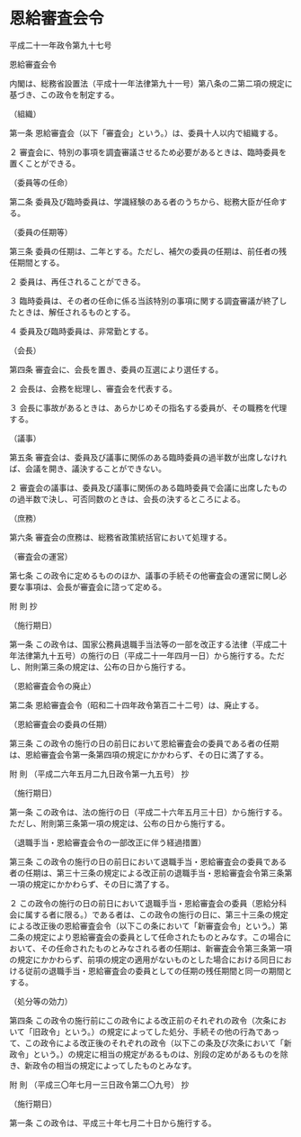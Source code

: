 # 恩給審査会令

平成二十一年政令第九十七号

恩給審査会令

内閣は、総務省設置法（平成十一年法律第九十一号）第八条の二第二項の規定に基づき、この政令を制定する。

（組織）

第一条 恩給審査会（以下「審査会」という。）は、委員十人以内で組織する。

２ 審査会に、特別の事項を調査審議させるため必要があるときは、臨時委員を置くことができる。

（委員等の任命）

第二条 委員及び臨時委員は、学識経験のある者のうちから、総務大臣が任命する。

（委員の任期等）

第三条 委員の任期は、二年とする。ただし、補欠の委員の任期は、前任者の残任期間とする。

２ 委員は、再任されることができる。

３ 臨時委員は、その者の任命に係る当該特別の事項に関する調査審議が終了したときは、解任されるものとする。

４ 委員及び臨時委員は、非常勤とする。

（会長）

第四条 審査会に、会長を置き、委員の互選により選任する。

２ 会長は、会務を総理し、審査会を代表する。

３ 会長に事故があるときは、あらかじめその指名する委員が、その職務を代理する。

（議事）

第五条 審査会は、委員及び議事に関係のある臨時委員の過半数が出席しなければ、会議を開き、議決することができない。

２ 審査会の議事は、委員及び議事に関係のある臨時委員で会議に出席したものの過半数で決し、可否同数のときは、会長の決するところによる。

（庶務）

第六条 審査会の庶務は、総務省政策統括官において処理する。

（審査会の運営）

第七条 この政令に定めるもののほか、議事の手続その他審査会の運営に関し必要な事項は、会長が審査会に諮って定める。

附 則 抄

（施行期日）

第一条 この政令は、国家公務員退職手当法等の一部を改正する法律（平成二十年法律第九十五号）の施行の日（平成二十一年四月一日）から施行する。ただし、附則第三条の規定は、公布の日から施行する。

（恩給審査会令の廃止）

第二条 恩給審査会令（昭和二十四年政令第百二十二号）は、廃止する。

（恩給審査会の委員の任期）

第三条 この政令の施行の日の前日において恩給審査会の委員である者の任期は、恩給審査会令第一条第四項の規定にかかわらず、その日に満了する。

附 則 （平成二六年五月二九日政令第一九五号） 抄

（施行期日）

第一条 この政令は、法の施行の日（平成二十六年五月三十日）から施行する。ただし、附則第三条第一項の規定は、公布の日から施行する。

（退職手当・恩給審査会令の一部改正に伴う経過措置）

第三条 この政令の施行の日の前日において退職手当・恩給審査会の委員である者の任期は、第三十三条の規定による改正前の退職手当・恩給審査会令第三条第一項の規定にかかわらず、その日に満了する。

２ この政令の施行の日の前日において退職手当・恩給審査会の委員（恩給分科会に属する者に限る。）である者は、この政令の施行の日に、第三十三条の規定による改正後の恩給審査会令（以下この条において「新審査会令」という。）第二条の規定により恩給審査会の委員として任命されたものとみなす。この場合において、その任命されたものとみなされる者の任期は、新審査会令第三条第一項の規定にかかわらず、前項の規定の適用がないものとした場合における同日における従前の退職手当・恩給審査会の委員としての任期の残任期間と同一の期間とする。

（処分等の効力）

第四条 この政令の施行前にこの政令による改正前のそれぞれの政令（次条において「旧政令」という。）の規定によってした処分、手続その他の行為であって、この政令による改正後のそれぞれの政令（以下この条及び次条において「新政令」という。）の規定に相当の規定があるものは、別段の定めがあるものを除き、新政令の相当の規定によってしたものとみなす。

附 則 （平成三〇年七月一三日政令第二〇九号） 抄

（施行期日）

第一条 この政令は、平成三十年七月二十日から施行する。
